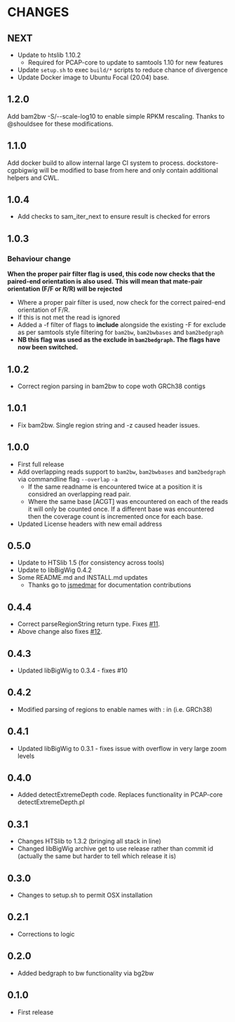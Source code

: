 # CHANGES

## NEXT

* Update to htslib 1.10.2
  * Required for PCAP-core to update to samtools 1.10 for new features
* Update `setup.sh` to exec `build/*` scripts to reduce chance of divergence
* Update Docker image to Ubuntu Focal (20.04) base.

## 1.2.0

Add bam2bw -S/--scale-log10 to enable simple RPKM rescaling.
Thanks to @shouldsee for these modifications.

## 1.1.0

Add docker build to allow internal large CI system to process. dockstore-cgpbigwig will
be modified to base from here and only contain additional helpers and CWL.

## 1.0.4

* Add checks to sam_iter_next to ensure result is checked for errors

## 1.0.3

### Behaviour change

**When the proper pair filter flag is used, this code now checks that the paired-end orientation is also used.**
**This will mean that mate-pair orientation (F/F or R/R) will be rejected**

* Where a proper pair filter is used, now check for the correct paired-end orientation of F/R.
* If this is not met the read is ignored
* Added a -f filter of flags to **include** alongside the existing -F for exclude as per samtools style filtering for `bam2bw`, `bam2bwbases` and `bam2bedgraph`
* **NB this flag was used as the exclude in `bam2bedgraph`. The flags have now been switched.**

## 1.0.2

* Correct region parsing in bam2bw to cope woth GRCh38 contigs

## 1.0.1

* Fix bam2bw. Single region string and -z caused header issues.

## 1.0.0

* First full release
* Add overlapping reads support to `bam2bw`, `bam2bwbases` and `bam2bedgraph` via commandline flag `--overlap` `-a`
  * If the same readname is encountered twice at a position it is considred an overlapping read pair.
  * Where the same base [ACGT] was encountered on each of the reads it will only be counted once. If a different base was encountered then the coverage count is incremented once for each base.
* Updated License headers with new email address

## 0.5.0

* Update to HTSlib 1.5 (for consistency across tools)
* Update to libBigWig 0.4.2
* Some README.md and INSTALL.md updates
  * Thanks go to [jsmedmar](https://github.com/jsmedmar) for documentation contributions

## 0.4.4

* Correct parseRegionString return type. Fixes [#11](https://github.com/cancerit/cgpBigWig/issues/11).
* Above change also fixes [#12](https://github.com/cancerit/cgpBigWig/issues/12).

## 0.4.3

* Updated libBigWig to 0.3.4 - fixes #10

## 0.4.2

* Modified parsing of regions to enable names with : in (i.e. GRCh38)

## 0.4.1

* Updated libBigWig to 0.3.1 - fixes issue with overflow in very large zoom levels

## 0.4.0

* Added detectExtremeDepth code. Replaces functionality in PCAP-core detectExtremeDepth.pl

## 0.3.1

* Changes HTSlib to 1.3.2 (bringing all stack in line)
* Changed libBigWig archive get to use release rather than commit id (actually the same but harder to tell which release it is)

## 0.3.0

* Changes to setup.sh to permit OSX installation

## 0.2.1
* Corrections to logic


## 0.2.0

* Added bedgraph to bw functionality via bg2bw

## 0.1.0

* First release
